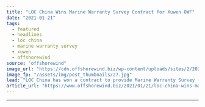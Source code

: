 ```yaml
---
title: "LOC China Wins Marine Warranty Survey Contract for Xuwen OWF"
date: "2021-01-21"
tags: 
  - featured
  - headlines
  - loc china
  - marine warranty survey
  - xuwen
  - offshorewind
source: "offshorewind"
image_url: "https://cdn.offshorewind.biz/wp-content/uploads/sites/2/2020/12/22085011/LOC-Group_illustration.jpg"
image_fp: "/assets/img/post_thumbnails/27.jpg"
lead: "LOC China has won a contract to provide Marine Warranty Survey (MWS) services for"
article_url: "https://www.offshorewind.biz/2021/01/21/loc-china-wins-marine-warranty-survey-contract-for-xuwen-owf/"
---
```


---
